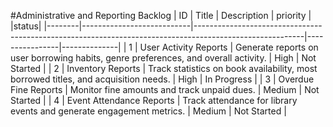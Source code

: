 #Administrative and Reporting Backlog
| ID | Title                | Description                                                                                                      | priority |     |status|
|--------|---------------------------|---------------------------------------------------------------------------------------------------------|----------------|--------------|
| 1      | User Activity Reports     | Generate reports on user borrowing habits, genre preferences, and overall activity.                     | High       |   Not Started     |
| 2      | Inventory Reports         | Track statistics on book availability, most borrowed titles, and acquisition needs.                    | High        | In Progress       |
| 3      | Overdue Fine Reports      | Monitor fine amounts and track unpaid dues.                                                            | Medium      | Not Started       |
| 4      | Event Attendance Reports  | Track attendance for library events and generate engagement metrics.                                   | Medium      | Not Started       |
